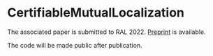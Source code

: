 # CertifiableMutualLocalization

The associated paper is submitted to RAL 2022. [Preprint](https://arxiv.org/abs/2203.09312) is available.

The code will be made public after publication.
